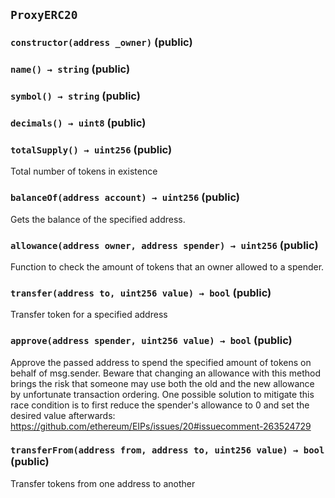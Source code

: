 ## `ProxyERC20`

### `constructor(address _owner)` (public)

### `name() → string` (public)

### `symbol() → string` (public)

### `decimals() → uint8` (public)

### `totalSupply() → uint256` (public)

Total number of tokens in existence

### `balanceOf(address account) → uint256` (public)

Gets the balance of the specified address.

### `allowance(address owner, address spender) → uint256` (public)

Function to check the amount of tokens that an owner allowed to a spender.

### `transfer(address to, uint256 value) → bool` (public)

Transfer token for a specified address

### `approve(address spender, uint256 value) → bool` (public)

Approve the passed address to spend the specified amount of tokens on behalf of msg.sender.
Beware that changing an allowance with this method brings the risk that someone may use both the old
and the new allowance by unfortunate transaction ordering. One possible solution to mitigate this
race condition is to first reduce the spender's allowance to 0 and set the desired value afterwards:
https://github.com/ethereum/EIPs/issues/20#issuecomment-263524729

### `transferFrom(address from, address to, uint256 value) → bool` (public)

Transfer tokens from one address to another
